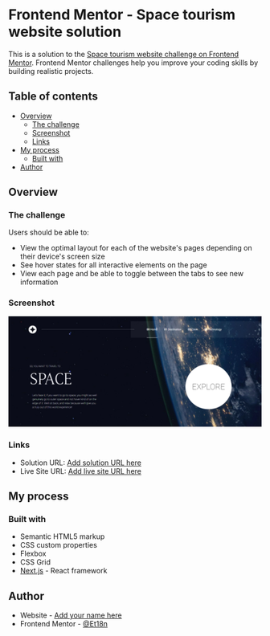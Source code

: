 # Frontend Mentor - Space tourism website solution

This is a solution to the [Space tourism website challenge on Frontend Mentor](https://www.frontendmentor.io/challenges/space-tourism-multipage-website-gRWj1URZ3). Frontend Mentor challenges help you improve your coding skills by building realistic projects.

## Table of contents

- [Overview](#overview)
  - [The challenge](#the-challenge)
  - [Screenshot](#screenshot)
  - [Links](#links)
- [My process](#my-process)
  - [Built with](#built-with)
- [Author](#author)

## Overview

### The challenge

Users should be able to:

- View the optimal layout for each of the website's pages depending on their device's screen size
- See hover states for all interactive elements on the page
- View each page and be able to toggle between the tabs to see new information

### Screenshot

![](./screenshot.png)

### Links

- Solution URL: [Add solution URL here](https://your-solution-url.com)
- Live Site URL: [Add live site URL here](https://space-explore-nu.vercel.app/)

## My process

### Built with

- Semantic HTML5 markup
- CSS custom properties
- Flexbox
- CSS Grid
- [Next.js](https://nextjs.org/) - React framework

## Author

- Website - [Add your name here](https://ethanferrao.me/)
- Frontend Mentor - [@Et18n](https://www.frontendmentor.io/profile/Et18n)

